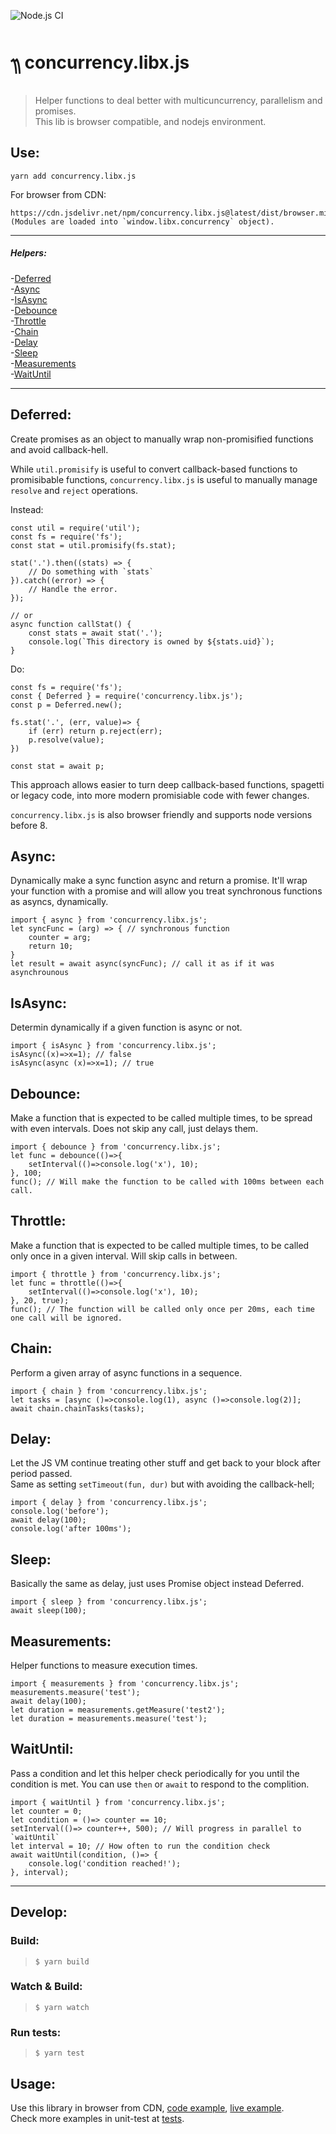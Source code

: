 ![Node.js CI](https://github.com/Livshitz/concurrency.libx.js/workflows/Node.js%20CI/badge.svg)

# ᭟ concurrency.libx.js
> Helper functions to deal better with multicuncurrency, parallelism and promises.   
This lib is browser compatible, and nodejs environment.


## Use:
```
yarn add concurrency.libx.js
```
For browser from CDN:
```
https://cdn.jsdelivr.net/npm/concurrency.libx.js@latest/dist/browser.min.js
(Modules are loaded into `window.libx.concurrency` object).
```

------

##### Helpers:  
-[Deferred](#Deferred)  
-[Async](#Async)  
-[IsAsync](#IsAsync)  
-[Debounce](#Debounce)  
-[Throttle](#Throttle)  
-[Chain](#Chain)  
-[Delay](#Delay)  
-[Sleep](#Sleep)  
-[Measurements](#Measurements)  
-[WaitUntil](#WaitUntil)  


-----
## Deferred:
Create promises as an object to manually wrap non-promisified functions and avoid callback-hell.
	
While `util.promisify` is useful to convert callback-based functions to promisibable functions, `concurrency.libx.js` is useful to manually manage `resolve` and `reject` operations.
	 
Instead:
```javascript:
const util = require('util');
const fs = require('fs');
const stat = util.promisify(fs.stat);

stat('.').then((stats) => {
	// Do something with `stats`
}).catch((error) => {
	// Handle the error.
});

// or
async function callStat() {
	const stats = await stat('.');
	console.log(`This directory is owned by ${stats.uid}`);
}
```

Do: 
```javascript:
const fs = require('fs');
const { Deferred } = require('concurrency.libx.js');
const p = Deferred.new();

fs.stat('.', (err, value)=> {
	if (err) return p.reject(err);
	p.resolve(value);
})

const stat = await p;
```
	
This approach allows easier to turn deep callback-based functions, spagetti or legacy code, into more modern promisiable code with fewer changes.

`concurrency.libx.js` is also browser friendly and supports node versions before 8.
	

## Async:
Dynamically make a sync function async and return a promise. It'll wrap your function with a promise and will allow you treat synchronous functions as asyncs, dynamically.

```javascript:
import { async } from 'concurrency.libx.js';
let syncFunc = (arg) => { // synchronous function
	counter = arg;
	return 10;
}
let result = await async(syncFunc); // call it as if it was asynchrounous
```

## IsAsync:
Determin dynamically if a given function is async or not.

```javascript:
import { isAsync } from 'concurrency.libx.js';
isAsync((x)=>x=1); // false
isAsync(async (x)=>x=1); // true
```

## Debounce:
Make a function that is expected to be called multiple times, to be spread with even intervals. Does not skip any call, just delays them.

```javascript:
import { debounce } from 'concurrency.libx.js';
let func = debounce(()=>{
	setInterval(()=>console.log('x'), 10);
}, 100;
func(); // Will make the function to be called with 100ms between each call.
```

## Throttle:
Make a function that is expected to be called multiple times, to be called only once in a given interval. Will skip calls in between.

```javascript:
import { throttle } from 'concurrency.libx.js';
let func = throttle(()=>{
	setInterval(()=>console.log('x'), 10);
}, 20, true);
func(); // The function will be called only once per 20ms, each time one call will be ignored.
```

## Chain:
Perform a given array of async functions in a sequence.

```javascript:
import { chain } from 'concurrency.libx.js';
let tasks = [async ()=>console.log(1), async ()=>console.log(2)];
await chain.chainTasks(tasks);
```

## Delay:
Let the JS VM continue treating other stuff and get back to your block after period passed.   
Same as setting `setTimeout(fun, dur)` but with avoiding the callback-hell;

```javascript:
import { delay } from 'concurrency.libx.js';
console.log('before');
await delay(100);
console.log('after 100ms');
```

## Sleep:
Basically the same as delay, just uses Promise object instead Deferred.

```javascript:
import { sleep } from 'concurrency.libx.js';
await sleep(100);
```

## Measurements:
Helper functions to measure execution times.

```javascript:
import { measurements } from 'concurrency.libx.js';
measurements.measure('test');
await delay(100);
let duration = measurements.getMeasure('test2');
let duration = measurements.measure('test');

```

## WaitUntil:
Pass a condition and let this helper check periodically for you until the condition is met. You can use `then` or `await` to respond to the complition.

```javascript:
import { waitUntil } from 'concurrency.libx.js';
let counter = 0;
let condition = ()=> counter == 10;
setInterval(()=> counter++, 500); // Will progress in parallel to `waitUntil`
let interval = 10; // How often to run the condition check
await waitUntil(condition, ()=> {
	console.log('condition reached!');
}, interval);
```
	

----

## Develop:

### Build:
> ``` $ yarn build ```

### Watch & Build:
> ``` $ yarn watch ```

### Run tests:
> ``` $ yarn test ```

## Usage:
Use this library in browser from CDN, [code example](examples/index.html), [live example](https://raw.githack.com/Livshitz/concurrency.libx.js/master/examples/index.html).  
Check more examples in unit-test at [tests](tests/).

